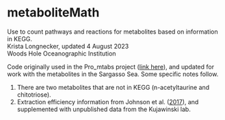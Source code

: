 # metaboliteMath
Use to count pathways and reactions for metabolites based on information in KEGG.\
Krista Longnecker, updated 4 August 2023\
Woods Hole Oceanographic Institution

Code originally used in the Pro_mtabs project ([link here](https://github.com/KujawinskiLaboratory/Pro_mtabs)), and updated for work with the metabolites in the Sargasso Sea. Some specific notes follow.
1. There are two metabolites that are not in KEGG (n-acetyltaurine and chitotriose).
2. Extraction efficiency information from Johnson et al. ([2017](https://doi.org/10.1002/lom3.10181)), and supplemented with unpublished data from the Kujawinski lab.
